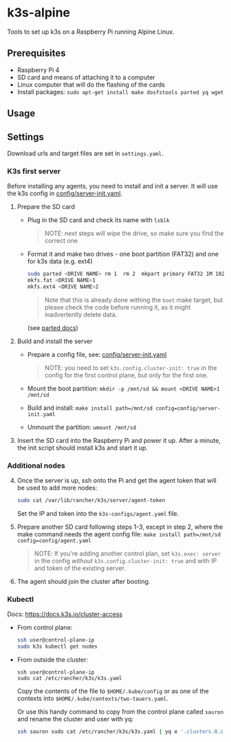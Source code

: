 # k3s-alpine

Tools to set up k3s on a Raspberry Pi running Alpine Linux.

## Prerequisites

- Raspberry Pi 4
- SD card and means of attaching it to a computer
- Linux computer that will do the flashing of the cards
- Install packages: `sudo apt-get install make dosfstools parted yq wget`

## Usage

## Settings

Download urls and target files are set in `settings.yaml`.

### K3s first server

Before installing any agents, you need to install and init a server.
It will use the k3s config in [config/server-init.yaml](config/server-init.yaml).

1. Prepare the SD card

    - Plug in the SD card and check its name with `lsblk`

        > NOTE: next steps will wipe the drive, so make sure you find the correct one

    - Format it and make two drives - one boot partition (FAT32) and one for k3s data (e.g. ext4)

        ```bash
        sudo parted <DRIVE NAME> rm 1  rm 2  mkpart primary FAT32 1M 1024M  mkpart primary FAT32 1024M 100%  set 1 boot on  print
        mkfs.fat <DRIVE NAME>1
        mkfs.ext4 <DRIVE NAME>2
        ```
        
        > Note that this is already done withing the `boot` make target, but please check the code before running it, as it might inadvertently delete data.

        (see [parted docs](https://www.gnu.org/software/parted/manual/parted.html))

2. Build and install the server

    - Prepare a config file, see: [config/server-init.yaml](config/server-init.yaml)

        > NOTE: you need to set `k3s.config.cluster-init: true` in the config for the first control plane, but only for the first one.

    - Mount the boot partition: `mkdir -p /mnt/sd && mount <DRIVE NAME>1 /mnt/sd`

    - Build and install: `make install path=/mnt/sd config=config/server-init.yaml`

    - Unmount the partition: `umount /mnt/sd`

3. Insert the SD card into the Raspberry Pi and power it up. After a minute, the init script should install k3s and start it up.

### Additional nodes

4. Once the server is up, ssh onto the Pi and get the agent token that will be used to add more nodes:

    ```bash
    sudo cat /var/lib/rancher/k3s/server/agent-token
    ```

    Set the IP and token into the `k3s-configs/agent.yaml` file.

5. Prepare another SD card following steps 1-3, except in step 2, where the make command needs the agent config file: `make install path=/mnt/sd config=config/agent.yaml`

    > NOTE: If you're adding another control plan, set `k3s.exec: server` in the config _without_ `k3s.config.cluster-init: true` and with IP and token of the existing server.

6. The agent should join the cluster after booting.

### Kubectl

Docs: https://docs.k3s.io/cluster-access

- From control plane:

    ```bash
    ssh user@control-plane-ip
    sudo k3s kubectl get nodes
    ```

- From outside the cluster:

    ```
    ssh user@control-plane-ip
    sudo cat /etc/rancher/k3s/k3s.yaml
    ```

    Copy the contents of the file to `$HOME/.kube/config` or as one of the contexts into `$HOME/.kube/contexts/two-tauers.yaml`.


    Or use this handy command to copy from the control plane called `sauron` and rename the cluster and user with yq:

    ```bash
    ssh sauron sudo cat /etc/rancher/k3s/k3s.yaml | yq e '.clusters.0.cluster.server="https://192.168.0.100:6443" | .clusters.0.name="two-tauers" | .contexts.0.context.cluster="two-tauers" | .contexts.0.context.user="tt" | .contexts.0.name="two-tauers" | .users.0.name="tt" | .current-context="two-tauers"' > ~/.kube/contexts/two-tauers.yaml
    ```
